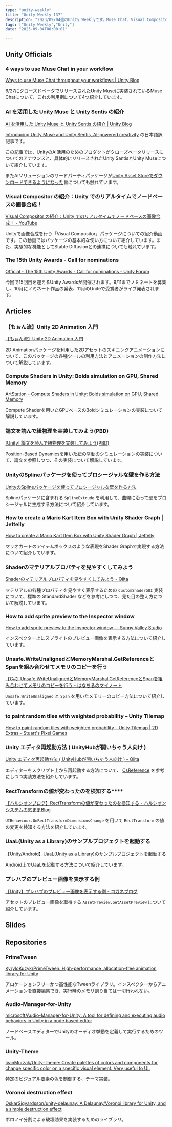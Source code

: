 ```yaml
---
type: "unity-weekly"
title: "Unity Weekly 137"
description: "2023/09/04週のUnity Weeklyです。Muse Chat、Visual Compositor、Unity Awards、2D Animationなどについて取り上げています。"
tags: ["Unity Weekly","Unity"]
date: "2023-09-04T00:00:01"

---
```


## Unity Officials

### 4 ways to use Muse Chat in your workflow

[Ways to use Muse Chat throughout your workflows | Unity Blog](https://blog.unity.com/engine-platform/use-muse-chat-in-your-workflow)

6/27にクローズドベータでリリースされたUnity Museに実装されているMuse Chatについて、これの利用例について4つ紹介しています。

### AI を活用した Unity Muse と Unity Sentis の紹介

[AI を活用した Unity Muse と Unity Sentis の紹介 | Unity Blog](https://blog.unity.com/ja/engine-platform/introducing-unity-muse-and-unity-sentis-ai)

[Introducing Unity Muse and Unity Sentis, AI-powered creativity](https://blog.unity.com/engine-platform/introducing-unity-muse-and-unity-sentis-ai) の日本語訳記事です。

この記事では、UnityのAI活用のためのプロダクトがクローズベータリリースについてのアナウンスと、具体的にリリースされたUnity SantisとUnity Museについて紹介しています。

またAIソリューションのサードパーティパッケージが[Unity Asset Storeでダウンロードできるようになった](https://assetstore.unity.com/ai-hub)旨についても触れています。

### Visual Compositor の紹介：Unity でのリアルタイムでノードベースの画像合成！

[Visual Compositor の紹介：Unity でのリアルタイムでノードベースの画像合成！ - YouTube](https://www.youtube.com/watch?v=MUNpz-_hVuo)

Unityで画像合成を行う「Visual Compositor」パッケージについての紹介動画です。この動画ではパッケージの基本的な使い方について紹介しています。また、実験的な機能としてStable Diffusionとの連携についても触れています。

### The 15th Unity Awards - Call for nominations

[Official - The 15th Unity Awards - Call for nominations - Unity Forum](https://forum.unity.com/threads/the-15th-unity-awards-call-for-nominations.1486323/)

今回で15回目を迎えるUnity Awardsが開催されます。9/11までノミネートを募集し、10月にノミネート作品の発表、11月のUniteで受賞者がライブ発表されます。

## Articles

### 【もぉん流】Unity 2D Animation 入門

[【もぉん流】Unity 2D Animation 入門](https://zenn.dev/matsu_friends/books/34195b3174515f)

2D Animationパッケージを利用した2Dアセットのスキニングアニメーションについて、このパッケージの各種ツールの利用方法とアニメーションの制作方法について解説しています。

### Compute Shaders in Unity: Boids simulation on GPU, Shared Memory

[ArtStation - Compute Shaders in Unity: Boids simulation on GPU, Shared Memory](https://www.artstation.com/blogs/degged/Ow6W/compute-shaders-in-unity-boids-simulation-on-gpu-shared-memory)

Compute Shaderを用いたGPUベースのBoidシミュレーションの実装について解説しています。

### 論文を読んで紐物理を実装してみよう(PBD)

[[Unity] 論文を読んで紐物理を実装してみよう(PBD)](https://zenn.dev/nrdev/articles/141dbc5774f666)

Position-Based Dynamicsを用いた紐の挙動のシミュレーションの実装について、論文を参照しつつ、その実装について解説しています。

### UnityのSplineパッケージを使ってプロシージャルな壁を作る方法

[UnityのSplineパッケージを使ってプロシージャルな壁を作る方法](https://zenn.dev/clay_andromeda/articles/unity-spline-wall-01)

Splineパッケージに含まれる `SplineExtrude` を利用して、曲線に沿って壁をプロシージャルに生成する方法について紹介しています。

### How to create a Mario Kart Item Box with Unity Shader Graph | Jettelly

[How to create a Mario Kart Item Box with Unity Shader Graph | Jettelly](https://www.jettelly.com/blog/creating-mario-kart-item-box-with-shader-graph-in-unity)

マリオカートのアイテムボックスのような表現をShader Graphで実現する方法について紹介しています。

### Shaderのマテリアルプロパティを見やすくしてみよう

[Shaderのマテリアルプロパティを見やすくしてみよう - Qiita](https://qiita.com/skkn/items/76767ee7e1897e5ba8ec)

マテリアルの各種プロパティを見やすく表示するための `CustomShaderGUI` 実装について、標準の StandardShader などを参考にしつつ、見た目の整え方について解説しています。

### How to add sprite preview to the Inspector window

[How to add sprite preview to the Inspector window — Sunny Valley Studio](https://www.sunnyvalleystudio.com/blog/unity-2d-sprite-preview-inspector-custom-editor)

インスペクター上にスプライトのプレビュー画像を表示する方法について紹介しています。

### Unsafe.WriteUnalignedとMemoryMarshal.GetReferenceとSpanを組み合わせてメモリのコピーを行う

[【C#】Unsafe.WriteUnalignedとMemoryMarshal.GetReferenceとSpanを組み合わせてメモリのコピーを行う - はなちるのマイノート](https://www.hanachiru-blog.com/entry/2023/08/28/120000)

`Unsafe.WriteUnaligned` と `Span` を用いたメモリーのコピー方法について紹介しています。

### to paint random tiles with weighted probability – Unity Tilemap

[How to paint random tiles with weighted probability – Unity Tilemap | 2D Extras – Stuart's Pixel Games](https://stuartspixelgames.com/2023/08/31/how-to-paint-random-tiles-with-weighted-probability-unity-tilemap-2d-extras/)

### Unity エディタ再起動方法 ( UnityHubが開いちゃう人向け )

[Unity エディタ再起動方法 ( UnityHubが開いちゃう人向け ) - Qiita](https://qiita.com/matsumotokaka11/items/bfdf59c172f382a0e132)

エディターをスクリプト上から再起動する方法について、 [CsReference](https://github.com/Unity-Technologies/UnityCsReference) を参考にしつつ実装方法を紹介しています。

### RectTransformの値が変わったのを検知する****

[【ハルシオンブログ】RectTransformの値が変わったのを検知する - ハルシオンシステムの気ままBlog](http://halcyonsystemblog.jp/blog-entry-1006.html)

`UIBehaviour.OnRectTransformDimensionsChange` を用いて `RectTransform` の値の変更を検知する方法を紹介しています。

### UaaL(Unity as a Library)のサンプルプロジェクトを起動する

[【Unity/Android】UaaL(Unity as a Library)のサンプルプロジェクトを起動する](https://zenn.dev/dara/articles/aeadd5c721a0d6)

Android上でUaaLを起動する方法について紹介しています。

### プレハブのプレビュー画像を表示する例

[【Unity】プレハブのプレビュー画像を表示する例 - コガネブログ](https://baba-s.hatenablog.com/entry/2023/08/30/131822?utm_source=feed)

アセットのプレビュー画像を取得する `AssetPreview.GetAssetPreview` について紹介しています。

## Slides

## Repositories

### PrimeTween

[KyryloKuzyk/PrimeTween: High-performance, allocation-free animation library for Unity](https://github.com/KyryloKuzyk/PrimeTween)

アロケーションフリーかつ高性能なTweenライブラリ。インスペクターからアニメーションを直接編集でき、実行時のメモリ割り当ては一切行われない。

### Audio-Manager-for-Unity

[microsoft/Audio-Manager-for-Unity: A tool for defining and executing audio behaviors in Unity in a node based editor](https://github.com/microsoft/Audio-Manager-for-Unity)

ノードベースエディターでUnityのオーディオ挙動を定義して実行するためのツール。

### Unity-Theme

[IvanMurzak/Unity-Theme: Create palettes of colors and components for change specific color on a specific visual element. Very useful to UI.](https://github.com/IvanMurzak/Unity-Theme#readme)

特定のビジュアル要素の色を制御する、テーマ実装。

### Voronoi destruction effect

[OskarSigvardsson/unity-delaunay: A Delaunay/Voronoi library for Unity, and a simple destruction effect](https://github.com/OskarSigvardsson/unity-delaunay)

ボロノイ分割による破壊効果を実装するためのライブラリ。